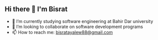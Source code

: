 ## Hi there 👋 I'm Bisrat

- 🌱 I’m currently studying software engineering at Bahir Dar university
- 👯 I’m looking to collaborate on software development programs 
- 📫 How to reach me: bisratayalew88@gmail.com


